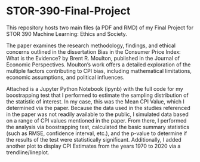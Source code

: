 # STOR-390-Final-Project
This repository hosts two main files (a PDF and RMD) of my Final Project for STOR 390 Machine Learning: Ethics and Society.

The paper examines the research methodology, findings, and ethical concerns outlined in the dissertation Bias in the Consumer Price Index: What is the Evidence? by Brent R. Moulton, published in the Journal of Economic Perspectives. Moulton’s work offers a detailed exploration of the multiple factors contributing to CPI bias, including mathematical limitations, economic assumptions, and political influences.

Attached is a Jupyter Python Notebook (ipynb) with the full code for my boostrapping test that I performed to estimate the sampling distribution of the statistic of interest. In my case, this was the Mean CPI Value, which I determined via the paper. Because the data used in the studies referenced in the paper was not readily available to the public, I simulated data based on a range of CPI values mentioned in the paper. From there, I performed the analysis via boostrapping test, calculated the basic summary statistics (such as RMSE, confidence interval, etc.), and the p-value to determine if the results of the test were statistically significant. Additionally, I added another plot to display CPI Estimates from the years 1970 to 2020 via a trendline/lineplot.

